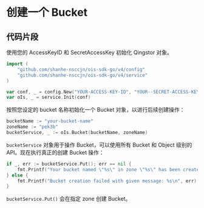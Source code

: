 # 创建一个 Bucket

## 代码片段

使用您的 AccessKeyID 和 SecretAccessKey 初始化 Qingstor 对象。

```go
import (
	"github.com/shanhe-nsccjn/ois-sdk-go/v4/config"
	"github.com/shanhe-nsccjn/ois-sdk-go/v4/service"
)

var conf, _ = config.New("YOUR-ACCESS-KEY-ID", "YOUR--SECRET-ACCESS-KEY")
var oIs, _ = service.Init(conf)
```

按照您设定的 bucket 名称初始化一个 Bucket 对象，以进行后续创建操作：

```go
bucketName := "your-bucket-name"
zoneName := "pek3b"
bucketService, _ := oIs.Bucket(bucketName, zoneName)
```

`bucketService` 对象用于操作 Bucket，可以使用所有 Bucket 和 Object 级别的 API。现在执行真正的创建 Bucket 操作：

```go
if _, err := bucketService.Put(); err == nil {
    fmt.Printf("Your bucket named \"%s\" in zone \"%s\" has been created successfully\n", bucketName, zoneName)
} else {
    fmt.Printf("Bucket creation failed with given message: %s\n", err)
}
```

`bucketService.Put()` 会在指定 zone 创建 Bucket。 

